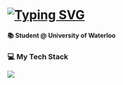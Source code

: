 
<h1 align="left">
  <a href="https://git.io/typing-svg"><img src="https://readme-typing-svg.demolab.com?font=Fira+Code&weight=500&size=25&duration=4000&pause=350&color=45B6FE&center=true&vCenter=true&width=435&lines=Aspiring+Software+Engineer;Aspiring+AI%2FML+Engineer" alt="Typing SVG" /></a>
</h1>

#### 📚 Student @ University of Waterloo

### 💻 My Tech Stack


<p align="left">
  <a href="https://skillicons.dev">
    <img src="https://skillicons.dev/icons?i=py,c,cpp,html,css,tailwind,js,ts,nodejs,react,figma,git,github,firebase,arduino&perline=5" />
  </a>
</p>

<!--
**aaisha-pathan/aaisha-pathan** is a ✨ _special_ ✨ repository because its `README.md` (this file) appears on your GitHub profile.

Here are some ideas to get you started:

- 🔭 I’m currently working on ...
- 🌱 I’m currently learning ...
- 👯 I’m looking to collaborate on ...
- 🤔 I’m looking for help with ...
- 💬 Ask me about ...
- 📫 How to reach me: ...
- 😄 Pronouns: ...
- ⚡ Fun fact: ...
-->
